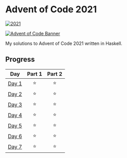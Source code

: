 # Advent of Code 2021

[![2021](https://github.com/shepherdjerred/advent-of-code/actions/workflows/2021.yml/badge.svg)](https://github.com/shepherdjerred/advent-of-code/actions/workflows/2021.yml)

[![Advent of Code Banner](./advent_of_code_2021.png)](https://adventofcode.com/2021)

My solutions to Advent of Code 2021 written in Haskell.

## Progress

|                     Day                      | Part 1 | Part 2 |
| :------------------------------------------: | :----: | :----: |
| [Day 1](https://adventofcode.com/2021/day/1) |   ⭐   |   ⭐   |
| [Day 2](https://adventofcode.com/2021/day/2) |   ⭐   |   ⭐   |
| [Day 3](https://adventofcode.com/2021/day/3) |   ⭐   |   ⭐   |
| [Day 4](https://adventofcode.com/2021/day/4) |   ⭐   |   ⭐   |
| [Day 5](https://adventofcode.com/2021/day/5) |   ⭐   |   ⭐   |
| [Day 6](https://adventofcode.com/2021/day/6) |   ⭐   |   ⭐   |
| [Day 7](https://adventofcode.com/2021/day/7) |   ⭐   |   ⭐   |
